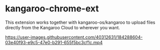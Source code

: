 # kangaroo-chrome-ext

This extension works together with kangaroo-os/kangaroo to upload files directly from the Kangaroo Cloud to wherever you want.

https://user-images.githubusercontent.com/40312631/184288604-03e40f93-e9c5-47e0-b291-655f5bc3cf1c.mp4

